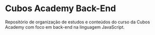 # Cubos Academy Back-End
Repositório de organização de estudos e conteúdos do curso da Cubos Academy com foco em back-end na linguagem JavaScript.